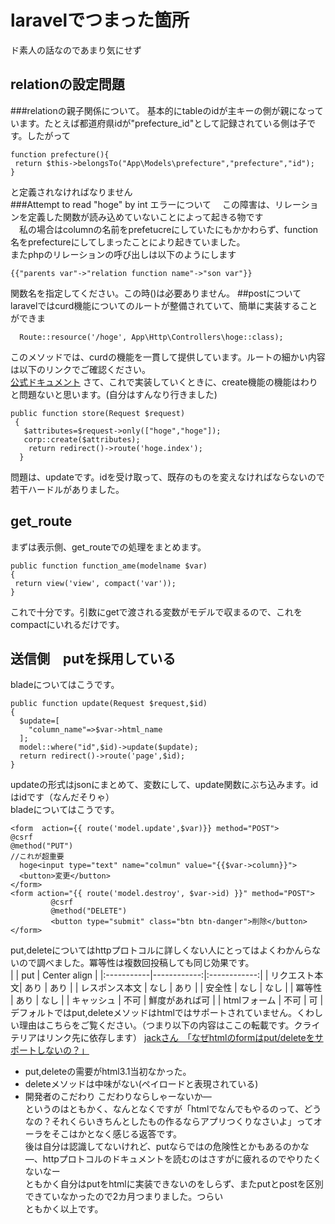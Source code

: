 # laravelでつまった箇所  
ド素人の話なのであまり気にせず  
## relationの設定問題
###relationの親子関係について。
 基本的にtableのidが主キーの側が親になっています。たとえば都道府県idが"prefecture_id"として記録されている側は子です。したがって  
 ```php:model.php
function prefecture(){
  return $this->belongsTo("App\Models\prefecture","prefecture","id");
}
```  
と定義されなければなりません  
###Attempt to read "hoge" by int エラーについて
　この障害は、リレーションを定義した関数が読み込めていないことによって起きる物です  
　私の場合はcolumnの名前をprefetucreにしていたにもかかわらず、function名をprefectureにしてしまったことにより起きていました。  
 またphpのリレーションの呼び出しは以下のようにします  
 ```php:blade.php
{{"parents var"->"relation function name"->"son var"}}
```  
関数名を指定してください。この時()は必要ありません。
##postについて
laravelではcurd機能についてのルートが整備されていて、簡単に実装することができま
```php:web.php
  Route::resource('/hoge', App\Http\Controllers\hoge::class);
```  
このメソッドでは、curdの機能を一貫して提供しています。ルートの細かい内容は以下のリンクでご確認ください。  
[公式ドキュメント]("https://readouble.com/laravel/8.x/ja/controllers.html")
さて、これで実装していくときに、create機能の機能はわりと問題ないと思います。(自分はすんなり行きました)  
```php:web.php
public function store(Request $request)
 {
   $attributes=$request->only(["hoge","hoge"]);
   corp::create($attributes);
    return redirect()->route('hoge.index');
  }
```  
問題は、updateです。idを受け取って、既存のものを変えなければならないので若干ハードルがありました。
## get_route
まずは表示側、get_routeでの処理をまとめます。
```php:Controllers.php
public function function_ame(modelname $var)
{
 return view('view', compact('var'));
}
```  
これで十分です。引数にgetで渡される変数がモデルで収まるので、これをcompactにいれるだけです。  
## 送信側　putを採用している

bladeについてはこうです。
```php:Controllers.php
public function update(Request $request,$id)
{
  $update=[
    "column_name"=>$var->html_name
  ];
  model::where("id",$id)->update($update);
  return redirect()->route('page',$id);
}
```  
updateの形式はjsonにまとめて、変数にして、update関数にぶち込みます。idはidです（なんだそりゃ）  
bladeについてはこうです。
```php:Controllers.php
<form  action={{ route('model.update',$var)}} method="POST">
@csrf
@method("PUT")
//これが超重要
  hoge<input type="text" name="colmun" value="{{$var->column}}">
  <button>変更</button>
</form>
<form action="{{ route('model.destroy', $var->id) }}" method="POST">
         @csrf
         @method("DELETE")
         <button type="submit" class="btn btn-danger">削除</button>
</form>
```

put,deleteについてはhttpプロトコルに詳しくない人にとってはよくわかんらないので調べました。冪等性は複数回投稿しても同じ効果です。  
|            | put | Center align |
|:-----------|------------:|:------------:|
| リクエスト本文| あり        | あり         |
| レスポンス本文     | なし      | あり       |
| 安全性       | なし        | なし         |
| 冪等性         | あり          | なし           |
| キャッシュ       | 不可       | 鮮度があれば可       |
| htmlフォーム    | 不可     | 可      |  
デフォルトではput,deleteメソッドはhtmlではサポートされていません。くわしい理由はこちらをご覧ください。（つまり以下の内容はここの転載です。クライテリアはリンク先に依存します）
[jackさん　「なぜhtmlのformはput/deleteをサポートしないの？」](https://jxck.hatenablog.com/entry/why-form-dosent-support-put-delete)  
- put,deleteの需要がhtml3.1当初なかった。
- deleteメソッドは中味がない(ペイロードと表現されている)
- 開発者のこだわり
こだわりならしゃーないか―  
というのはともかく、なんとなくですが「htmlでなんでもやるのって、どうなの？それくらいきちんとしたもの作るならアプリつくりなさいよ」ってオーラをそこはかとなく感じる返答です。  
後は自分は認識してないけれど、putならではの危険性とかもあるのかな―、httpプロトコルのドキュメントを読むのはさすがに疲れるのでやりたくないなー  
ともかく自分はputをhtmlに実装できないのをしらず、またputとpostを区別できていなかったので2カ月つまりました。つらい  
ともかく以上です。
